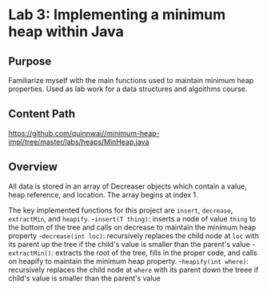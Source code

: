 # Lab 3: Implementing a minimum heap within Java

## Purpose
Familiarize myself with the main functions used to maintain minimum heap properties. Used as lab work for a data structures and algoithms course.

## Content Path
https://github.com/quinnwai//minimum-heap-impl/tree/master/labs/heaps/MinHeap.java

## Overview
All data is stored in an array of Decreaser objects which contain a value, heap reference, and location. The array begins at index 1.

The key implemented functions for this project are `insert`, `decrease`, `extractMin`, and `heapify`.
 -`insert(T thing)`: inserts a node of value `thing` to the bottom of the tree and calls on decrease to maintain the minimum heap property
 -`decrease(int loc)`: recursively replaces the child node at `loc` with its parent up the tree if the child's value is smaller than the parent's value
 -`extractMin()`: extracts the root of the tree, fills in the proper code, and calls on heapify to maintain the minimum heap property.
 -`heapify(int where)`: recursively replaces the child node at `where` with its parent down the treee if child's value is smaller than the parent's value





